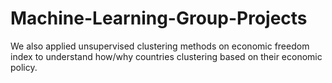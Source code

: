 # Machine-Learning-Group-Projects


We also applied unsupervised clustering methods on economic freedom index to understand how/why countries clustering based on their economic policy.
